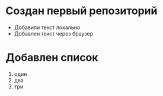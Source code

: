 # Создан первый репозиторий
* Добавили текст локально
* Добавлен текст через браузер

# Добавлен список
1. один
2. два
3. три


